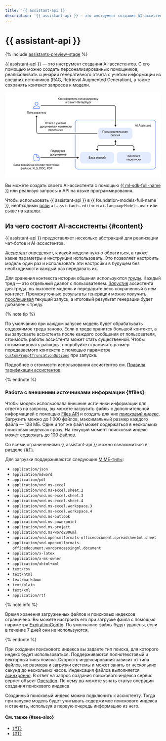 ```yaml
---
title: '{{ assistant-api }}'
description: '{{ assistant-api }} — это инструмент создания AI-ассистентов.'
---
```


# {{ assistant-api }}

{% include [assistants-preview-stage](../../../_includes/foundation-models/assistants-preview-stage.md) %}

{{ assistant-api }} — это инструмент создания AI-ассистентов. С его помощью можно создать персонализированных помощников, реализовывать сценарий генеративного ответа с учетом информации из внешних источников (RAG, Retrieval Augmented Generation), а также сохранять контекст запросов к модели.

![ai-assistant](../../../_assets/foundation-models/ai-assistant.svg)

Вы можете создать своего AI-ассистента с помощью [{{ ml-sdk-full-name }}](../../sdk/index.md) или реализуя запросы к API на языке программирования.

Чтобы использовать {{ assistant-api }} в {{ foundation-models-full-name }}, необходимы [роли](../../security/index.md#service-roles) `ai.assistants.editor` и `ai.languageModels.user` или выше на [каталог](../../../resource-manager/concepts/resources-hierarchy.md#folder).

## Из чего состоят AI-ассистенты {#content}

{{ assistant-api }} предоставляет несколько абстракций для реализации чат-ботов и AI-ассистентов. 

[_Ассистент_](../../assistants/api-ref/grpc/Assistant/index.md) определяет, к какой модели нужно обратиться, а также какие параметры и инструкции использовать. Это позволяет настроить модель один раз и использовать эти настройки в будущем без необходимости каждый раз передавать их.

Для хранения контекста истории общения используются [_треды_](../../threads/api-ref/grpc/index.md). Каждый тред — это отдельный диалог с пользователем. [_Запустив_](../../runs/api-ref/grpc/index.md) ассистента для треда, вы вызовете модель и передадите весь сохраненный в нем контекст. Промежуточные результаты генерации можно получить, [прослушивая](../../runs/api-ref/grpc/Run/listen.md) текущий запуск, а итоговый результат генерации будет добавлен к треду. 

{% note tip %}

По умолчанию при каждом запуске модель будет обрабатывать содержимое треда заново. Если в треде хранится большой контекст, а вы запускаете ассистента после каждого сообщения от пользователя, стоимость работы ассистента может стать существенной. Чтобы оптимизировать расходы, попробуйте ограничить размер передаваемого контекста с помощью параметра [`customPromptTruncationOptions`](../../runs/api-ref/grpc/Run/create.md) при запуске.

Подробнее о стоимости использования ассистентов см. [Правила тарификации ассистентов](../../pricing.md#rules-assistant).

{% endnote %}

### Работа с внешними источниками информации {#files}

Чтобы модель использовала внешние источники информации для ответов на запросы, вы можете загрузить файлы с дополнительной информацией с помощью [Files API](../../files/api-ref/grpc/index.md) и создать для них [_поисковый индекс_](../../searchindex/api-ref/grpc/SearchIndex/create.md). Загрузить можно до 1 000 файлов, максимальный размер каждого файла — 128 МБ. Один и тот же файл может содержаться в нескольких поисковых индексах сразу. На текущий момент поисковый индекс может содержать до 100 файлов.

Со всеми ограничениями {{ assistant-api }} можно ознакомиться в разделе [{#T}](../limits.md).

Для загрузки поддерживаются следующие [MIME-типы](https://en.wikipedia.org/wiki/Media_type): 

* `application/json`
* `application/msword`
* `application/pdf`
* `application/vnd.ms-excel`
* `application/vnd.ms-excel.sheet.2`
* `application/vnd.ms-excel.sheet.3`
* `application/vnd.ms-excel.sheet.4`
* `application/vnd.ms-excel.workspace.3`
* `application/vnd.ms-excel.workspace.4`
* `application/vnd.ms-outlook`
* `application/vnd.ms-powerpoint`
* `application/vnd.ms-project`
* `application/vnd.ms-word2006ml`
* `application/vnd.openxmlformats-officedocument.spreadsheetml.sheet`
* `application/vnd.openxmlformats-officedocument.wordprocessingml.document`
* `application/x-latex`
* `application/x-ms-owner`
* `application/xhtml+xml`
* `text/csv`
* `text/html`
* `text/markdown`
* `text/plain`
* `text/xml`
* `application/rtf`

{% note info %}

Время хранения загруженных файлов и поисковых индексов ограничено. Вы можете настроить его при загрузке файла с помощью параметра [ExpirationConfig](../../files/api-ref/grpc/File/create.md#yandex.cloud.ai.common.ExpirationConfig). По умолчанию файлы будут удалены, если в течение 7 дней они не используются.

{% endnote %}

При создании поискового индекса вы задаете тип поиска, для которого индекс будет использоваться. Поддерживаются полнотекстовый и векторный типы поиска. Скорость индексирования зависит от типа файлов, их размера и загрузки системы и может занять от нескольких секунд до нескольких часов. Индексация файлов выполняется [асинхронно](../index.md#working-mode). В ответ на запрос создания поискового индекса сервис вернет объект [Operation](../../../api-design-guide/concepts/async.md). По нему вы можете узнать статус операции создания поискового индекса.

Созданный поисковый индекс можно подключить к ассистенту. Тогда при запуске модель будет учитывать содержимое поискового индекса и отвечать, используя в первую очередь информацию из него. 

#### См. также {#see-also}

* [{#T}](../../operations/assistant/create.md)
* [{#T}](../../operations/assistant/create-with-searchindex.md)